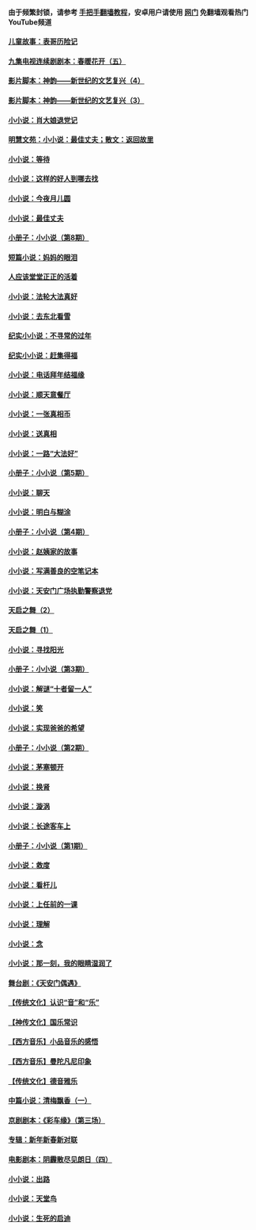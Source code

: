 #### 由于频繁封锁，请参考 [手把手翻墙教程](https://github.com/gfw-breaker/guides/wiki/)，安卓用户请使用 [网门](https://github.com/gfw-breaker/nogfw/blob/master/dl.md?t=06161501) 免翻墙观看热门YouTube频道 

#### [儿童故事：表哥历险记](../pages/328/383535.md?t=06161501) 

#### [九集电视连续剧剧本：春暖花开（五）](../pages/328/275919.md?t=06161501) 

#### [影片脚本：神韵——新世纪的文艺复兴（4）](../pages/328/266089.md?t=06161501) 

#### [影片脚本：神韵——新世纪的文艺复兴（3）](../pages/328/266087.md?t=06161501) 

#### [小小说：肖大娘退党记](../pages/328/239807.md?t=06161501) 

#### [明慧文苑：小小说：最佳丈夫；散文：返回故里](../pages/328/3439.md?t=06161501) 

#### [小小说：等待](../pages/328/223927.md?t=06161501) 

#### [小小说：这样的好人到哪去找](../pages/328/209396.md?t=06161501) 

#### [小小说：今夜月儿圆](../pages/328/193588.md?t=06161501) 

#### [小小说：最佳丈夫](../pages/328/190938.md?t=06161501) 

#### [小册子：小小说（第8期）](../pages/328/188202.md?t=06161501) 

#### [短篇小说：妈妈的眼泪](../pages/328/187712.md?t=06161501) 

#### [人应该堂堂正正的活着](../pages/328/182430.md?t=06161501) 

#### [小小说：法轮大法真好](../pages/328/174669.md?t=06161501) 

#### [小小说：去东北看雪](../pages/328/173882.md?t=06161501) 

#### [纪实小小说：不寻常的过年](../pages/328/173187.md?t=06161501) 

#### [纪实小小说：赶集得福](../pages/328/172652.md?t=06161501) 

#### [小小说：电话拜年结福缘](../pages/328/172533.md?t=06161501) 

#### [小小说：顺天意餐厅](../pages/328/170182.md?t=06161501) 

#### [小小说：一张真相币](../pages/328/169410.md?t=06161501) 

#### [小小说：送真相](../pages/328/166713.md?t=06161501) 

#### [小小说：一路“大法好”](../pages/328/162016.md?t=06161501) 

#### [小册子：小小说（第5期）](../pages/328/161131.md?t=06161501) 

#### [小小说：聊天](../pages/328/159640.md?t=06161501) 

#### [小小说：明白与糊涂](../pages/328/158101.md?t=06161501) 

#### [小册子：小小说（第4期）](../pages/328/158006.md?t=06161501) 

#### [小小说：赵姨家的故事](../pages/328/157843.md?t=06161501) 

#### [小小说：写满善良的空笔记本](../pages/328/157382.md?t=06161501) 

#### [小小说：天安门广场执勤警察退党](../pages/328/156982.md?t=06161501) 

#### [天启之舞（2）](../pages/328/153440.md?t=06161501) 

#### [天启之舞（1）](../pages/328/153439.md?t=06161501) 

#### [小小说：寻找阳光](../pages/328/153065.md?t=06161501) 

#### [小册子：小小说（第3期）](../pages/328/151715.md?t=06161501) 

#### [小小说：解谜“十者留一人”](../pages/328/148967.md?t=06161501) 

#### [小小说：笑](../pages/328/148905.md?t=06161501) 

#### [小小说：实现爸爸的希望](../pages/328/148096.md?t=06161501) 

#### [小册子：小小说（第2期）](../pages/328/147214.md?t=06161501) 

#### [小小说：茅塞顿开](../pages/328/147030.md?t=06161501) 

#### [小小说：换肾](../pages/328/146770.md?t=06161501) 

#### [小小说：漩涡](../pages/328/146683.md?t=06161501) 

#### [小小说：长途客车上](../pages/328/145076.md?t=06161501) 

#### [小册子：小小说（第1期）](../pages/328/143963.md?t=06161501) 

#### [小小说：救度](../pages/328/143927.md?t=06161501) 

#### [小小说：看杆儿](../pages/328/142137.md?t=06161501) 

#### [小小说：上任前的一课](../pages/328/140808.md?t=06161501) 

#### [小小说：理解](../pages/328/140476.md?t=06161501) 

#### [小小说：念](../pages/328/139513.md?t=06161501) 

#### [小小说：那一刻，我的眼睛湿润了](../pages/328/138476.md?t=06161501) 

#### [舞台剧：《天安门偶遇》](../pages/328/117155.md?t=06161501) 

#### [【传统文化】认识“音”和“乐”](../pages/328/108667.md?t=06161501) 

#### [【神传文化】国乐常识](../pages/328/104225.md?t=06161501) 

#### [【西方音乐】小品音乐的感悟](../pages/328/102924.md?t=06161501) 

#### [【西方音乐】曼陀凡尼印象](../pages/328/102922.md?t=06161501) 

#### [【传统文化】德音雅乐](../pages/328/102923.md?t=06161501) 

#### [中篇小说：清梅飘香（一）](../pages/328/101058.md?t=06161501) 

#### [京剧剧本：《彩车缘》（第三场）](../pages/328/96434.md?t=06161501) 

#### [专辑：新年新春新对联](../pages/328/94991.md?t=06161501) 

#### [电影剧本：阴霾散尽见朗日（四）](../pages/328/87081.md?t=06161501) 

#### [小小说：出路](../pages/328/84848.md?t=06161501) 

#### [小小说：天堂鸟](../pages/328/83084.md?t=06161501) 

#### [小小说：生死的启迪](../pages/328/70977.md?t=06161501) 

